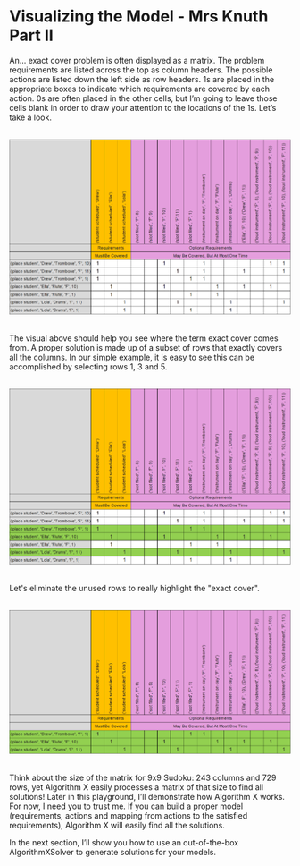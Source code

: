# Visualizing the Model - Mrs Knuth Part II

An... exact cover problem is often displayed as a matrix. The problem requirements are listed across the top as column headers. The possible actions are listed down the left side as row headers. 1s are placed in the appropriate boxes to indicate which requirements are covered by each action. 0s are often placed in the other cells, but I’m going to leave those cells blank in order to draw your attention to the locations of the 1s. Let’s take a look.
<BR><BR>

![Mrs. Knuth Part II Model](KnuthPartIIModel.png)

<BR>
The visual above should help you see where the term exact cover comes from. A proper solution is made up of a subset of rows that exactly covers all the columns. In our simple example, it is easy to see this can be accomplished by selecting rows 1, 3 and 5.
<BR><BR>

![Mrs. Knuth Part II Solution](KnuthPartIISolution1.png)

<BR>
Let's eliminate the unused rows to really highlight the "exact cover".
<BR><BR>

![Mrs. Knuth Part II Solution Rows](KnuthPartIISolution2.png)

<BR>
Think about the size of the matrix for 9x9 Sudoku: 243 columns and 729 rows, yet Algorithm X easily processes a matrix of that size to find all solutions! Later in this playground, I’ll demonstrate how Algorithm X works. For now, I need you to trust me. If you can build a proper model (requirements, actions and mapping from actions to the satisfied requirements), Algorithm X will easily find all the solutions.

In the next section, I’ll show you how to use an out-of-the-box AlgorithmXSolver to generate solutions for your models.
